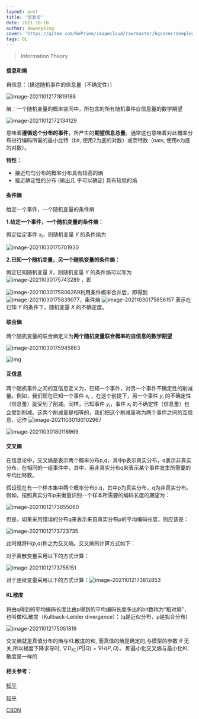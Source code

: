 ```yaml
---
layout: post
title: '信息论'
date: 2021-10-10
author: downeyking
cover: 'https://gitee.com/GoPrime/imagecloud/raw/master/bgcover/deeplearning.jpeg'
tags: DL
---
```


> Information Theory


#### 信息和熵

自信息：（描述随机事件的信息量（不确定性））

![image-20211012171819188](https://gitee.com/GoPrime/imagecloud/raw/6ebace0938e95d1a9806639013d445d2c721b655/img/image-20211012171819188.png)

熵：一个随机变量的概率空间中，所包含的所有随机事件自信息量的数学期望

![image-20211012172134129](https://gitee.com/GoPrime/imagecloud/raw/dcbcb4f18d2991da2641c7676f258cd279acd407/img/image-20211012172134129.png)

意味着**遵循这个分布的事件**，所产生的**期望信息总量**。通常这也意味着对此概率分布进行编码所需的最小比特（bit, 使用2为底的对数）或奈特数（nats, 使用e为底的对数）。

**特性：**

- 接近均匀分布的概率分布具有较高的熵
- 接近确定性的分布 (输出几 乎可以确定) 具有较低的熵

#### 条件熵

给定一个事件，一个随机变量的条件熵

**1.给定一个事件，一个随机变量的条件熵：**

假定给定事件 $x_i$，则随机变量 $Y$ 的条件熵为

![image-20211030175701930](https://gitee.com/GoPrime/imagecloud/raw/master/img/image-20211030175701930.png)

**2.已知一个随机变量，另一个随机变量的条件熵：**

假定已知随机变量 $X$，则随机变量 $Y$ 的条件熵可以写为 ![image-20211030175743289](https://gitee.com/GoPrime/imagecloud/raw/master/img/image-20211030175743289.png) ，即

![image-20211030175806269](https://gitee.com/GoPrime/imagecloud/raw/master/img/image-20211030175806269.png)利用条件概率合并后，即得到 ![image-20211030175839077](https://gitee.com/GoPrime/imagecloud/raw/master/img/image-20211030175839077.png)，条件熵 ![image-20211030175856157](https://gitee.com/GoPrime/imagecloud/raw/master/img/image-20211030175856157.png) 表示在已知 $Y$ 的条件下，随机变量 $X$ 的不确定度。



#### 联合熵

两个随机变量的联合熵定义为**两个随机变量联合概率的自信息的数学期望**

![image-20211030175945863](https://gitee.com/GoPrime/imagecloud/raw/master/img/image-20211030175945863.png)

![img](https://pic4.zhimg.com/80/v2-d2f141d2bd4656addeec9e34ff90023f_1440w.jpg)

#### 互信息

两个随机事件之间的互信息定义为，已知一个事件，对另一个事件不确定性的削减量。例如，我们现在已知一个事件 $x_i$ ，在这个前提下，另一个事件 $y_i$ 的不确定性（信息量）就受到了削减。同样，已知事件 $y_i$，事件 $x_i$ 的不确定性（信息量）也会受到削减。这两个削减量是相等的，我们把这个削减量称为两个事件之间的互信息，记作 ![image-20211030180102967](https://gitee.com/GoPrime/imagecloud/raw/master/img/image-20211030180102967.png)

![image-20211030180116969](https://gitee.com/GoPrime/imagecloud/raw/master/img/image-20211030180116969.png)

#### 交叉熵

在信息论中，交叉熵是表示两个概率分布p,q，其中p表示真实分布，q表示非真实分布，在相同的一组事件中，其中，用非真实分布q来表示某个事件发生所需要的平均比特数。

假设现在有一个样本集中两个概率分布p,q，其中p为真实分布，q为非真实分布。假如，按照真实分布p来衡量识别一个样本所需要的编码长度的期望为：

![image-20211012173655060](https://gitee.com/GoPrime/imagecloud/raw/master/img/image-20211012173655060.png)

但是，如果采用错误的分布q来表示来自真实分布p的平均编码长度，则应该是：

![image-20211012173723735](https://gitee.com/GoPrime/imagecloud/raw/master/img/image-20211012173723735.png)

此时就将H(p,q)称之为交叉熵。交叉熵的计算方式如下：

对于离散变量采用以下的方式计算：

![image-20211012173755151](https://gitee.com/GoPrime/imagecloud/raw/master/img/image-20211012173755151.png)

对于连续变量采用以下的方式计算：![image-20211012173812853](https://gitee.com/GoPrime/imagecloud/raw/master/img/image-20211012173812853.png)

#### KL散度

将由q得到的平均编码长度比由p得到的平均编码长度多出的bit数称为“相对熵”，也叫做KL散度（Kullback–Leibler divergence）：(q是近似分布，p是拟合分布)

![image-20211012175051819](https://gitee.com/GoPrime/imagecloud/raw/master/img/image-20211012175051819.png)

交叉熵就是真值分布的熵与KL散度的和, 而真值的熵是确定的,与模型的参数 $θ$ 无关,所以梯度下降求导时,  $\nabla D_{KL}(P||Q) = \nabla H(P,Q)$， 即最小化交叉熵与最小化KL散度是一样的



#### 相关参考：

[知乎](https://zhuanlan.zhihu.com/p/143105854)

[知乎](https://www.zhihu.com/column/c_1348594680624488450)

[CSDN](https://blog.csdn.net/zhangyuexiang123/article/details/99712589?utm_medium=distribute.pc_relevant.none-task-blog-2%7Edefault%7ECTRLIST%7Edefault-1.no_search_link&depth_1-utm_source=distribute.pc_relevant.none-task-blog-2%7Edefault%7ECTRLIST%7Edefault-1.no_search_link)